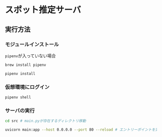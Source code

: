 # スポット推定サーバ
## 実行方法
### モジュールインストール
`pipenv`が入っていない場合
```bash
brew install pipenv
```

```bash
pipenv install
```

### 仮想環境にログイン
```bash
pipenv shell
```

### サーバの実行
```bash
cd src # main.pyが存在するディレクトリ移動

uvicorn main:app --host 0.0.0.0 --port 80 --reload # エントリーポイントを実行
```
